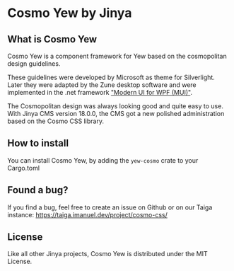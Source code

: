 # Cosmo Yew by Jinya

## What is Cosmo Yew

Cosmo Yew is a component framework for Yew based on the cosmopolitan design guidelines.

These guidelines were developed by Microsoft as theme for Silverlight. Later they were adapted by the Zune desktop
software and were implemented in the .net
framework ["Modern UI for WPF (MUI)"](https://github.com/firstfloorsoftware/mui).

The Cosmopolitan design was always looking good and quite easy to use.
With Jinya CMS version 18.0.0, the CMS got a new polished administration based on the Cosmo CSS library.

## How to install

You can install Cosmo Yew, by adding the `yew-cosmo` crate to your Cargo.toml

## Found a bug?

If you find a bug, feel free to create an issue on Github or on our Taiga
instance: https://taiga.imanuel.dev/project/cosmo-css/

## License

Like all other Jinya projects, Cosmo Yew is distributed under the MIT License.
